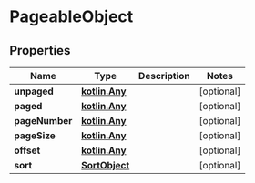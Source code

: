 # PageableObject

## Properties
Name | Type | Description | Notes
------------ | ------------- | ------------- | -------------
**unpaged** | [**kotlin.Any**](.md) |  |  [optional]
**paged** | [**kotlin.Any**](.md) |  |  [optional]
**pageNumber** | [**kotlin.Any**](.md) |  |  [optional]
**pageSize** | [**kotlin.Any**](.md) |  |  [optional]
**offset** | [**kotlin.Any**](.md) |  |  [optional]
**sort** | [**SortObject**](SortObject.md) |  |  [optional]
